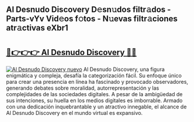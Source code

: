 ## Al Desnudo Discovery D𝚎sn𝚞dos filtr𝚊dos - Parts-vYv Vid𝚎os f𝚘tos - N𝚞evas filtr𝚊ciones atr𝚊ctivas eXbr1

# <h2><a href="http://mb7cj5g.tromn.icu/?c=Al+Desnudo+Discovery">🔗👉👉👉 Al Desnudo Discovery 🔗🔗</a></h2>

[![Al Desnudo Discovery nuevo](https://i.imgur.com/pEAQMta.gif)](http://mb7cj5g.tromn.icu/?c=Al+Desnudo+Discovery)
Al Desnudo Discovery, una figura enigmática y compleja, desafía la categorización fácil. Su enfoque único para crear una presencia en línea ha fascinado y provocado observadores, generando debates sobre moralidad, autorrepresentación y las complejidades de las sociedades digitales. A pesar de la ambigüedad de sus intenciones, su huella en los medios digitales es imborrable. Armado con una dedicación inquebrantable y un atractivo innegable, el alcance de Al Desnudo Discovery en el mundo virtual es expansivo.
